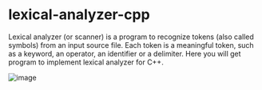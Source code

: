# lexical-analyzer-cpp

Lexical analyzer (or scanner) is a program to recognize tokens (also called symbols) from an input source file. Each token is a meaningful token, such as a keyword, an operator, an identifier or a delimiter.
Here you will get program to implement lexical analyzer for C++.

![image](https://user-images.githubusercontent.com/48128844/111811939-3f3dd200-88e0-11eb-8fb5-5de0d0966c00.png)
